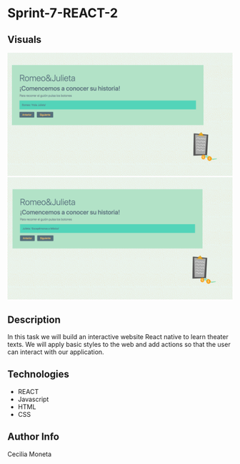 # Sprint-7-REACT-2

## Visuals
![alt text](https://github.com/monCecilia/readme-img/blob/main/teatrofinal.png?raw=true)
![alt text](https://github.com/monCecilia/readme-img/blob/main/teatrofinal2.png?raw=true)


## Description
In this task we will build an interactive website React native to learn theater texts. We will apply basic styles to the web and add actions so that the user can interact with our application.

## Technologies

- REACT
- Javascript
- HTML
- CSS

## Author Info 
Cecilia Moneta
